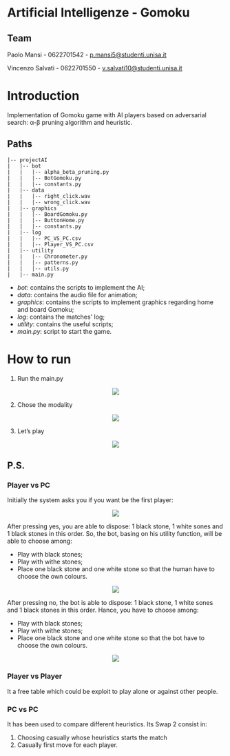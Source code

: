 # Artificial Intelligenze - Gomoku
## Team

Paolo Mansi - 0622701542 - p.mansi5@studenti.unisa.it

Vincenzo Salvati - 0622701550 - v.salvati10@studenti.unisa.it

# Introduction

Implementation of Gomoku game with AI players based on adversarial search: α-β pruning algorithm and heuristic.

## Paths
```.
|-- projectAI
|   |-- bot
|   |   |-- alpha_beta_pruning.py
|   |   |-- BotGomoku.py
|   |   |-- constants.py
|   |-- data
|   |   |-- right_click.wav
|   |   |-- wrong_click.wav
|   |-- graphics
|   |   |-- BoardGomoku.py
|   |   |-- ButtonHome.py
|   |   |-- constants.py
|   |-- log
|   |   |-- PC_VS_PC.csv
|   |   |-- Player_VS_PC.csv
|   |-- utility
|   |   |-- Chronometer.py
|   |   |-- patterns.py
|   |   |-- utils.py
|   |-- main.py
```
- _bot_: contains the scripts to implement the AI;
- _data_: contains the audio file for animation;
- _graphics_: contains the scripts to implement graphics regarding home and board Gomoku;
- _log_: contains the matches' log;
- _utility_: contains the useful scripts;
- _main.py_: script to start the game.

# How to run
1.	Run the main.py

<p align="center">
  <img src="https://user-images.githubusercontent.com/75745078/173242564-2a7f98c6-fbfb-462e-8f0a-845200e78dfe.png" />
</p>

2.	Chose the modality

<p align="center">
  <img src="https://user-images.githubusercontent.com/75745078/173242570-79df3e93-f49e-4613-b366-2829b1505f5e.png" />
</p>

3.	Let’s play

<p align="center">
  <img src="https://user-images.githubusercontent.com/75745078/173242600-24891413-1738-4724-96cd-cc428bcaceae.png" />
</p>
 
## P.S.

### Player vs PC
Initially the system asks you if you want be the first player:

<p align="center">
  <img src="https://user-images.githubusercontent.com/75745078/173242608-bd85ea3d-72b4-40fc-a06d-2c868c0c9a7c.png" />
</p>

After pressing yes, you are able to dispose: 1 black stone, 1 white sones and 1 black stones in this order. So, the bot, basing on his utility function, will be able to choose among:
-	Play with black stones;
-	Play with withe stones;
-	Place one black stone and one white stone so that the human have to choose the own colours.

<p align="center">
  <img src="https://user-images.githubusercontent.com/75745078/173242611-35a697cd-9de8-4c91-881c-72520772e1fc.png" />
</p>

After pressing no, the bot is able to dispose: 1 black stone, 1 white sones and 1 black stones in this order. Hance, you have to choose among:
-	Play with black stones;
-	Play with withe stones;
-	Place one black stone and one white stone so that the bot have to choose the own colours.

<p align="center">
  <img src="https://user-images.githubusercontent.com/75745078/173242620-18b7f43d-5028-40cb-8378-520a09c9ccd5.png" />
</p>

### Player vs Player
It a free table which could be exploit to play alone or against other people.

### PC vs PC
It has been used to compare different heuristics.
Its Swap 2 consist in:
1.	Choosing casually whose heuristics starts the match
2.	Casually first move for each player.

